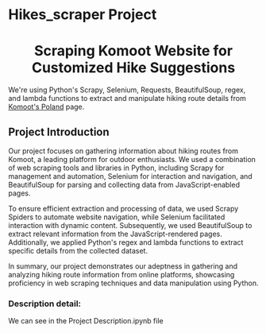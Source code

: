 # Hikes_scraper Project
# <div align="center"> Scraping Komoot Website for Customized Hike Suggestions</div>
We're using Python's Scrapy, Selenium, Requests, BeautifulSoup, regex, and lambda functions to extract and manipulate hiking route details from [Komoot's Poland](https://www.komoot.com/discover/Poland/@52.2159330,19.1344220/tours?sport=hike&map=true&regionId=2486&max_distance=4.82) page.


## Project Introduction

Our project focuses on gathering information about hiking routes from Komoot, a leading platform for outdoor enthusiasts. We used a combination of web scraping tools and libraries in Python, including Scrapy for management and automation, Selenium for interaction and navigation, and BeautifulSoup for parsing and collecting data from JavaScript-enabled pages.

To ensure efficient extraction and processing of data, we used Scrapy Spiders to automate website navigation, while Selenium facilitated interaction with dynamic content. Subsequently, we used BeautifulSoup to extract relevant information from the JavaScript-rendered pages. Additionally, we applied Python's regex and lambda functions to extract specific details from the collected dataset.

In summary, our project demonstrates our adeptness in gathering and analyzing hiking route information from online platforms, showcasing proficiency in web scraping techniques and data manipulation using Python.

### Description detail:
We can see in the Project Description.ipynb file
